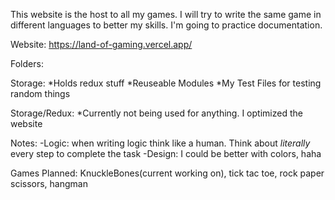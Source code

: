 This website is the host to all my games. I will try to write the same game in different languages to better my skills. I'm going to practice documentation.

Website: https://land-of-gaming.vercel.app/

Folders:

Storage: 
*Holds redux stuff
*Reuseable Modules
*My Test Files for testing random things

Storage/Redux:
*Currently not being used for anything. I optimized the website

Notes: 
-Logic: when writing logic think like a human. Think about *literally* every step to complete the task
-Design: I could be better with colors, haha

Games Planned: KnuckleBones(current working on), tick tac toe, rock paper scissors, hangman
